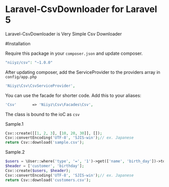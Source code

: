 # Laravel-CsvDownloader for Laravel 5

Laravel-CsvDownloader is Very Simple Csv Downloader

#Installation

Require this package in your `composer.json` and update composer.

```php
"niiyz/csv": "~1.0.0"
```

After updating composer, add the ServiceProvider to the providers array in `config/app.php`

```php
'Niiyz\Csv\CsvServiceProvider',
```

You can use the facade for shorter code. Add this to your aliases:

```php
'Csv'       => 'Niiyz\Csv\Facades\Csv',
```

The class is bound to the ioC as `csv`

Sample.1
```php
Csv::create([[1, 2, 3], [10, 20, 30]], []);
Csv::convertEncoding('UTF-8', 'SJIS-win');// ex. Japanese
return Csv::download('sample.csv');
```

Sample.2
```php
$users = \User::where('type', '=', '1')->get(['name', 'birth_day'])->toArray();// from DB
$header = ['customer', 'birthday'];
Csv::create($users, $header);
Csv::convertEncoding('UTF-8', 'SJIS-win');// ex. Japanese
return Csv::download('customers.csv');
```
